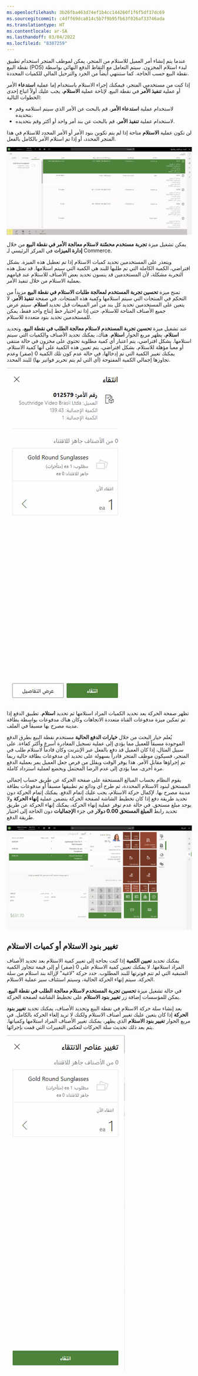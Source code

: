 ```yaml
---
ms.openlocfilehash: 3b26fba463d74ef1b4cc144260f1f6f5df37dc69
ms.sourcegitcommit: c4dff69dca814c5b7f9b95fb63f026af33746ada
ms.translationtype: HT
ms.contentlocale: ar-SA
ms.lasthandoff: 03/04/2022
ms.locfileid: "8387259"
---
```

عندما يتم إنشاء أمر العميل للاستلام من المتجر، يمكن لموظف المتجر استخدام تطبيق نقطة البيع (POS) لبدء استلام المخزون. سيتم التعامل مع التقاط الدفع النهائي بواسطة نقطة البيع حسب الحاجة. كما ستنتهي أيضاً من الجرد والترحيل المالي للكميات المحددة.

إذا كنت من مستخدمي المتجر، فيمكنك إجراء الاستلام باستخدام إما عملية **استدعاء** الأمر أو عملية **تنفيذ الأمر** في نقطة البيع. لإتاحة عملية **الاستلام**، يجب عليك أولاً اتباع إحدى الخطوات التالية:

- لاستخدام عملية **استدعاء الأمر**، قم بالبحث عن الأمر الذي سيتم استلامه وقم بتحديده.
- لاستخدام عملية **تنفيذ الأمر**، قم بالبحث عن بند أمر واحد أو أكثر وقم بتحديده.

لن تكون عملية **الاستلام** متاحة إذا لم يتم تكوين بنود الأمر أو الأمر المحدد للاستلام في هذا المتجر المحدد، أو إذا تم استلام الأمر بالكامل بالفعل.

[ ![لقطة شاشة لتطبيق نقطة بيع Commerce أثناء قيامه بإجراء حدث "الاستلام من المتجر" للعميل.](../media/pickup-event.png) ](../media/pickup-event.png#lightbox)

يمكن تشغيل ميزة **تجربة مستخدم محسّنة لاستلام معالجة الأمر في نقطة البيع** من خلال **إدارة الميزات** في المركز الرئيسي لـ Commerce. 

ويتعذر على المستخدمين تحديد كميات الاستلام إذا تم تعطيل هذه الميزة. بشكل افتراضي، الكمية الكاملة التي تم طلبها للبند هي الكمية التي سيتم استلامها. قد تمثل هذه التجربة مشكلة، لأن المستخدمين قد ينسون تحديد بعض الأصناف للاستلام عند قيامهم بعملية الاستلام من خلال تنفيذ الأمر.

تمنح ميزة **تحسين تجربة المستخدم لمعالجة طلبات الاستلام في نقطة البيع** مزيداً من التحكم في المنتجات التي سيتم استلامها وكمية هذه المنتجات. في صفحة **تنفيذ الأمر**، لا يتعين على المستخدمين تحديد كل بند من أمر المبيعات قبل تحديد **استلام**. سيتم عرض جميع الأصناف المتاحة للاستلام. حتى إذا تم اختيار خط إنتاج واحد فقط، يمكن للمستخدمين تحديد بنود متعددة للاستلام.

عند تشغيل ميزة **تحسين تجربة المستخدم لاستلام معالجة الطلب في نقطة البيع**، وتحديد **استلام**، يظهر مربع الحوار **استلام**. هناك، يمكنك تحديد الأصناف والكميات التي سيتم استلامها. بشكل افتراضي، يتم اعتبار أي كمية مطلوبة تحتوي على مخزون في حالة منتقى أو معبأ مؤهلة للاستلام. بشكل افتراضي، يتم تعيين هذه الكمية على أنها كمية الاستلام. يمكنك تغيير الكمية التي تم إدخالها، في حالة عدم كون تلك الكمية 0 (صفر) وعدم تجاوزها إجمالي الكمية المفتوحة (أي التي لم يتم تحرير فواتير بها) للبند المحدد.


![لقطة شاشة لمربع حوار الاستلام في نقطة البيع.](../media/pickup-dialog.png)

تظهر صفحة الحركة بعد تحديد الكميات المراد استلامها ثم تحديد **استلام**. تطبيق الدفع إذا تم تمكين ميزة مدفوعات القناة متعددة الاتجاهات وكان هناك مدفوعات بواسطة بطاقة مدينة مصرح بها مسبقاً في الملف.

يُعلم خيار البحث من خلال **خيارات الدفع الحالية** مستخدم نقطة البيع بطرق الدفع الموجودة مسبقاً للعميل مما يؤدي إلى عملية تسجيل المغادرة أسرع وأكثر كفاءة. على سبيل المثال، إذا كان العميل قد دفع بالفعل عبر الإنترنت وكان قادماً لاستلام طلب في المتجر، فسيكون موظف المتجر قادراً بسهولة على تحديد أي مدفوعات بطاقة حالية ربما تم إجراؤها مقابل الأمر. هذا يوفر الوقت ويقلل من فرص جعل العميل يمر بعملية الدفع مرة أخرى، مما يؤدي إلى عدم الرضا المحتمل ويخضع لعملية استرداد كاملة. 

يقوم النظام بحساب المبالغ المستحقة على صفحة الحركة عن طريق حساب إجمالي المستحق لبنود الاستلام المحددة، ثم طرح أي ودائع تم تطبيقها مسبقاً أو مدفوعات بطاقة مدينة مصرح بها. لإكمال حركة الاستلام، يجب عليك إتمام الدفع. يمكنك إتمام الحركة دون تحديد طريقة دفع إذا كان تخطيط الشاشة لصفحة الحركة يتضمن عملية **إنهاء الحركة** ولا يوجد مبلغ مستحق. في حالة عدم توفر عملية إنهاء الحركة، يمكنك إنهاء الحركة عن طريق تحديد رابط **المبلغ المستحق 0.00 دولار** في جزء **الإجماليات** دون الحاجة إلى اختيار طريقة الدفع.


[ ![لقطة شاشة لشاشة الحركة قبل أن يدفع العميل باستخدام برنامج نقطة بيع Commerce.](../media/transaction-screen.png) ](../media/transaction-screen.png#lightbox)


## <a name="changing-pickup-lines-or-quantities"></a>تغيير بنود الاستلام أو كميات الاستلام
يمكنك تحديد **تعيين الكمية** إذا كنت بحاجة إلى تغيير كمية الاستلام بعد تحديد الأصناف المراد استلامها. لا يمكنك تعيين كمية الاستلام على 0 (صفر) أو إلى قيمة تتجاوز الكمية المتبقية التي لم تتم فوترتها للبند المطلوب. حدد حركة "لاغية" لإزالة بند استلام من سلة الحركة. سيتم إنهاء الحركة الحالية، وسيتم استئناف سير عملية الاستلام. 

في حالة تشغيل ميزة **تحسين تجربة المستخدم لاستلام معالجة الطلب في نقطة البيع**، يمكن للمؤسسات إضافة زر **تغيير بنود الاستلام** على تخطيط الشاشة لصفحة الحركة.

بعد إنشاء سلة حركة الاستلام في نقطة البيع وتحديد الأصناف، يمكنك تحديد **تغيير بنود الحركة** إذا كان يتعين عليك تغيير أصناف الاستلام ولكنك لا تريد إلغاء الحركة بالكامل. في مربع الحوار **تغيير بنود الاستلام** الذي يظهر، يمكنك تغيير الأصناف المراد استلامها وكمياتها. يتم بعد ذلك تحديث سلة الحركات لتعكس التغييرات التي قمت بإجرائها.

![لقطة شاشة لمربع حوار تغيير أصناف الاستلام في نقطة البيع.](../media/change-pickup-dialog.png)
